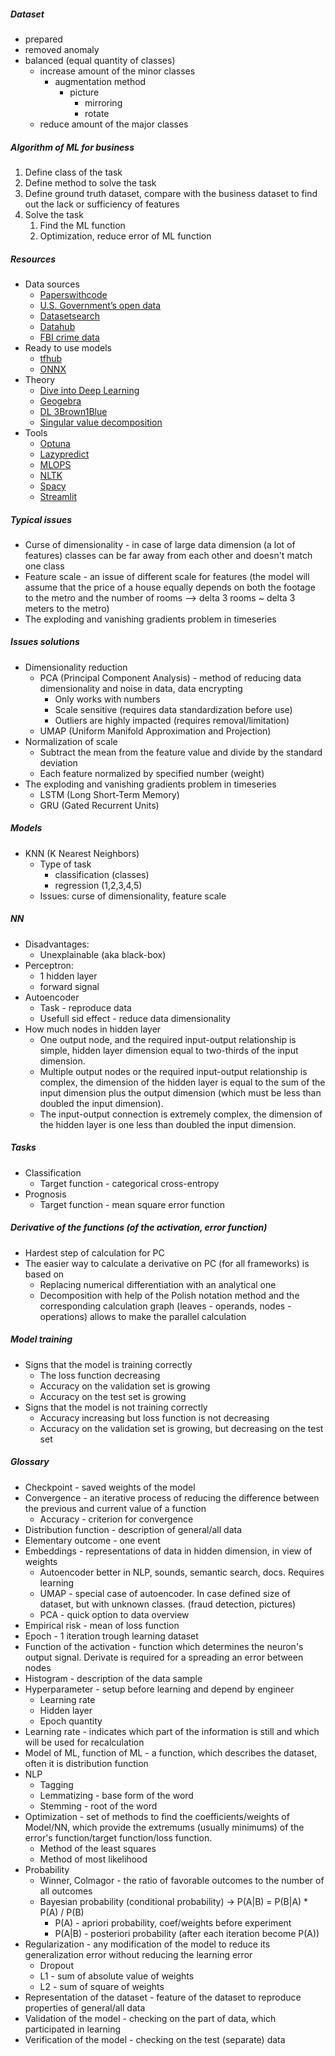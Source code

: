 ##### Dataset
* prepared
* removed anomaly
* balanced (equal quantity of classes)
  * increase amount of the minor classes
    * augmentation method
        * picture
          * mirroring
          * rotate
  * reduce amount of the major classes

##### Algorithm of ML for business
1. Define class of the task
2. Define method to solve the task
3. Define ground truth dataset, compare with the business dataset to find out the lack or sufficiency of features
4. Solve the task
   1. Find the ML function
   2. Optimization, reduce error of ML function

##### Resources
* Data sources
  * [Paperswithcode](https://paperswithcode.com)
  * [U.S. Government’s open data](https://data.gov)
  * [Datasetsearch](https://datasetsearch.research.google.com)
  * [Datahub](https://datahub.io/collections)
  * [FBI crime data](https://crime-data-explorer.fr.cloud.gov/pages/home)
* Ready to use models
  * [tfhub](https://tfhub.dev)
  * [ONNX](https://onnx.ai)
* Theory
  * [Dive into Deep Learning](https://d2l.ai/index.html)
  * [Geogebra](https://www.geogebra.org)
  * [DL 3Brown1Blue](https://www.youtube.com/playlist?list=PLZjXXN70PH5itkSPe6LTS-yPyl5soOovc)
  * [Singular value decomposition](https://www.youtube.com/watch?v=mfn_2d_lLxM)
* Tools
  * [Optuna](https://optuna.org)
  * [Lazypredict](https://lazypredict.readthedocs.io/en/latest)
  * [MLOPS](https://www.mymlops.com)
  * [NLTK](https://www.nltk.org)
  * [Spacy](https://spacy.io)
  * [Streamlit](https://streamlit.io)

##### Typical issues
* Curse of dimensionality - in case of large data dimension (a lot of features) classes can be far away from each other and doesn't match one class
* Feature scale - an issue of different scale for features (the model will assume that the price of a house equally depends on both the footage to the metro and the number of rooms --> delta 3 rooms ~ delta 3 meters to the metro)
* The exploding and vanishing gradients problem in timeseries

##### Issues solutions
* Dimensionality reduction
  * PCA (Principal Component Analysis) - method of reducing data dimensionality and noise in data, data encrypting
    * Only works with numbers
    * Scale sensitive (requires data standardization before use)
    * Outliers are highly impacted (requires removal/limitation)
  * UMAP (Uniform Manifold Approximation and Projection)
* Normalization of scale
  * Subtract the mean from the feature value and divide by the standard deviation
  * Each feature normalized by specified number (weight)
* The exploding and vanishing gradients problem in timeseries
  * LSTM (Long Short-Term Memory)
  * GRU (Gated Recurrent Units)

##### Models
* KNN (K Nearest Neighbors)
  * Type of task 
    * classification (classes)
    * regression (1,2,3,4,5)
  * Issues: curse of dimensionality, feature scale

##### NN
* Disadvantages:
  * Unexplainable (aka black-box)
* Perceptron:
  * 1 hidden layer
  * forward signal
* Autoencoder
  * Task - reproduce data
  * Usefull sid effect - reduce data dimensionality
* How much nodes in hidden layer
  * One output node, and the required input-output relationship is simple,  hidden layer dimension equal to two-thirds of the input dimension.
  * Multiple output nodes or the required input-output relationship is complex, the dimension of the hidden layer is equal to the sum of the input dimension plus the output dimension (which must be less than doubled the input dimension).
  * The input-output connection is extremely complex, the dimension of the hidden layer is one less than doubled the input dimension. 

##### Tasks
* Classification
  * Target function - categorical cross-entropy  
* Prognosis
  * Target function - mean square error function

##### Derivative of the functions (of the activation, error function) 
* Hardest step of calculation for PC
* The easier way to calculate a derivative on PC (for all frameworks) is based on 
  * Replacing numerical differentiation with an analytical one
  * Decomposition with help of the Polish notation method and the corresponding calculation graph (leaves - operands, nodes - operations) allows to make the parallel calculation

##### Model training
* Signs that the model is training correctly
  * The loss function decreasing
  * Accuracy on the validation set is growing
  * Accuracy on the test set is growing
* Signs that the model is not training correctly
  * Accuracy increasing but loss function is not decreasing
  * Accuracy on the validation set is growing, but decreasing on the test set

##### Glossary
* Checkpoint - saved weights of the model
* Convergence - an iterative process of reducing the difference between the previous and current value of a function
  * Accuracy - criterion for convergence
* Distribution function - description of general/all data
* Elementary outcome - one event
* Embeddings - representations of data in hidden dimension, in view of weights
  * Autoencoder better in NLP, sounds, semantic search, docs. Requires learning
  * UMAP - special case of autoencoder. In case defined size of dataset, but with unknown classes. (fraud detection, pictures)
  * PCA - quick option to data overview
* Empirical risk - mean of loss function
* Epoch - 1 iteration trough learning dataset
* Function of the activation - function which determines the neuron's output signal. Derivate is required for a spreading an error between nodes
* Histogram - description of the data sample
* Hyperparameter - setup before learning and depend by engineer
  * Learning rate
  * Hidden layer
  * Epoch quantity
* Learning rate - indicates which part of the information is still and which will be used for recalculation
* Model of ML, function of ML - a function, which describes the dataset, often it is distribution function
* NLP
  * Tagging
  * Lemmatizing - base form of the word
  * Stemming - root of the word
* Optimization - set of methods to find the coefficients/weights of Model/NN, which provide the extremums (usually minimums) of the error's function/target function/loss function.
  * Method of the least squares
  * Method of most likelihood
* Probability
  * Winner, Colmagor - the ratio of favorable outcomes to the number of all outcomes
  * Bayesian probability (conditional probability) -> P(A|B) = P(B|A) * P(A) / P(B)
    * P(A) - apriori probability, coef/weights before experiment
    * P(A|B) - posteriori probability (after each iteration become P(A))
* Regularization - any modification of the model to reduce its generalization error without reducing the learning error
  * Dropout
  * L1 - sum of absolute value of weights
  * L2 - sum of square of weights
* Representation of the dataset - feature of the dataset to reproduce properties of general/all data
* Validation of the model - checking on the part of data, which participated in learning
* Verification of the model - checking on the test (separate) data